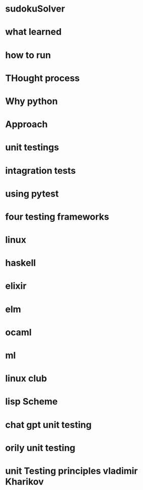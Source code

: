 # sudokuSolver

# what learned
# how to run

# THought process
# Why python
# Approach
# unit testings 
# intagration tests
# using pytest
# four testing frameworks


# linux

# haskell
# elixir 
# elm
# ocaml
# ml 


# linux club

# lisp Scheme 


# chat gpt unit testing 
# orily unit testing
# unit Testing principles vladimir Kharikov
